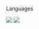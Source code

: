 
Languages

<img src="https://img.shields.io/badge/javaScript-F7DF1E?style=flat-square&logo=JavaScript&logoColor=black"/> <img src="https://img.shields.io/badge/CSharp-239120?style=flat-square&logo=CSharp&logoColor=white"/>

<!--
**YongSeok-Jang/YongSeok-Jang** is a ✨ _special_ ✨ repository because its `README.md` (this file) appears on your GitHub profile.

Here are some ideas to get you started:

- 🔭 I’m currently working on ...
- 🌱 I’m currently learning ...
- 👯 I’m looking to collaborate on ...
- 🤔 I’m looking for help with ...
- 💬 Ask me about ...
- 📫 How to reach me: ...
- 😄 Pronouns: ...
- ⚡ Fun fact: ...
-->
